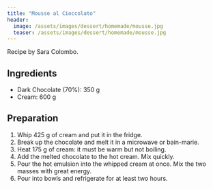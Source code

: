 ```yaml
---
title: "Mousse al Cioccolato"
header:
  image: /assets/images/dessert/homemade/mousse.jpg
  teaser: /assets/images/dessert/homemade/mousse.jpg
---
```

Recipe by Sara Colombo.

## Ingredients

* Dark Chocolate (70%): 350 g
* Cream: 600 g

## Preparation
1. Whip 425 g of cream and put it in the fridge.
2. Break up the chocolate and melt it in a microwave or bain-marie.
3. Heat 175 g of cream: it must be warm but not boiling.
4. Add the melted chocolate to the hot cream. Mix quickly.
5. Pour the hot emulsion into the whipped cream at once. Mix the two masses with great energy.
6. Pour into bowls and refrigerate for at least two hours.

